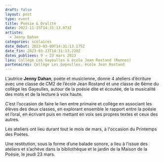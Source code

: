 ```yaml
---
draft: false
layout: post
type: event
title: Poésie & Oralité
date: 2022-11-15T14:31:13.073Z
artiste:
  - Jenny Dahan
categories: scolaires
date_debut: 2023-03-09T14:31:13.175Z
date_fin: 2023-03-23T14:31:13.220Z
dates_publiees: 9 → 23 mars 2023
lieu: Collège Les Gayeulles & école Jean Rostand (Rennes)
partenaires: Collège Les Gayeulles, école Jean Rostand
---
```

L’autrice **Jenny Dahan**, poète et musicienne, donne 4 ateliers d’écriture avec une classe de CM2 de l’école Jean Rostand et une classe de 6ème du collège les Gayeulles, autour de la poésie dite et écoutée, de la musicalité des mots et de la lecture à voix haute.


C’est l’occasion de faire le lien entre primaire et collège en associant les élèves des deux classes, en explorant ensemble le rapport entre la poésie et l’oral, en écrivant puis en mettant en voix ses propres textes et ceux des autres.

Les ateliers ont lieu durant tout le mois de mars, à l'occasion du Printemps des Poètes.


Une restitution, sous la forme d’une balade sonore, a lieu à l’issue des ateliers et s’achève dans la bibliothèque et le jardin de la Maison de la Poésie, le jeudi 23 mars.